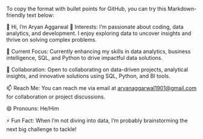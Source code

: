 
To copy the format with bullet points for GitHub, you can try this Markdown-friendly text below:

👋 Hi, I’m Aryan Aggarwal
👀 Interests:
I’m passionate about coding, data analytics, and development. I enjoy exploring data to uncover insights and thrive on solving complex problems.

🌱 Current Focus:
Currently enhancing my skills in data analytics, business intelligence, SQL, and Python to drive impactful data solutions.

💼 Collaboration:
Open to collaborating on data-driven projects, analytical insights, and innovative solutions using SQL, Python, and BI tools.

📫 Reach Me:
You can reach me via email at aryanaggarwal1901@gmail.com for collaboration or project discussions.

😄 Pronouns: He/Him

⚡ Fun Fact:
When I’m not diving into data, I’m probably brainstorming the next big challenge to tackle!



<!---
AryanAggarwal19/AryanAggarwal19 is a ✨ special ✨ repository because its `README.md` (this file) appears on your GitHub profile.
You can click the Preview link to take a look at your changes.
--->
